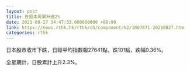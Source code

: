 ```yaml
---
layout: post
title: 日股本周累升逾2%
date: 2021-08-27 14:47:33.000000000 +08:00
link: https://news.rthk.hk/rthk/ch/component/k2/1607871-20210827.htm
categories: rthk
---
```


日本股市收市下跌，日經平均指數報27641點，跌101點，跌幅0.36%。

全星期計，日股累計上升2.3%。
